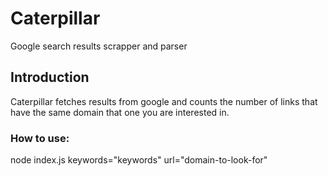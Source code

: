 # Caterpillar
Google search results scrapper and parser

## Introduction
Caterpillar fetches results from google and counts the number of links that have the same domain that one you are interested in.
### How to use:
node index.js keywords="keywords" url="domain-to-look-for"


